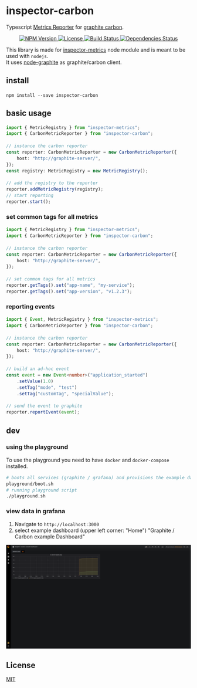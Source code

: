# inspector-carbon
Typescript [Metrics Reporter](https://github.com/rstiller/inspector-metrics/blob/master/lib/metrics/metric-reporter.ts) for
[graphite carbon](https://github.com/graphite-project/carbon).

<p align="center">
    <a href="https://www.npmjs.org/package/inspector-carbon">
        <img src="https://img.shields.io/npm/v/inspector-carbon.svg" alt="NPM Version">
    </a>
    <a href="https://www.npmjs.org/package/inspector-carbon">
        <img src="https://img.shields.io/npm/l/inspector-carbon.svg" alt="License">
    </a>
    <a href="https://travis-ci.org/rstiller/inspector-carbon">
        <img src="http://img.shields.io/travis/rstiller/inspector-carbon/master.svg" alt="Build Status">
    </a>
    <a href="https://david-dm.org/rstiller/inspector-carbon">
        <img src="https://img.shields.io/david/rstiller/inspector-carbon.svg" alt="Dependencies Status">
    </a>
</p>

This library is made for [inspector-metrics](https://github.com/rstiller/inspector-metrics) node module and
is meant to be used with `nodejs`.  
It uses [node-graphite](https://github.com/felixge/node-graphite) as graphite/carbon client.

## install

`npm install --save inspector-carbon`

## basic usage

```typescript
import { MetricRegistry } from "inspector-metrics";
import { CarbonMetricReporter } from "inspector-carbon";

// instance the carbon reporter
const reporter: CarbonMetricReporter = new CarbonMetricReporter({
    host: "http://graphite-server/",
});
const registry: MetricRegistry = new MetricRegistry();

// add the registry to the reporter
reporter.addMetricRegistry(registry);
// start reporting
reporter.start();
```

### set common tags for all metrics

```typescript
import { MetricRegistry } from "inspector-metrics";
import { CarbonMetricReporter } from "inspector-carbon";

// instance the carbon reporter
const reporter: CarbonMetricReporter = new CarbonMetricReporter({
    host: "http://graphite-server/",
});

// set common tags for all metrics
reporter.getTags().set("app-name", "my-service");
reporter.getTags().set("app-version", "v1.2.3");
```

### reporting events

```typescript
import { Event, MetricRegistry } from "inspector-metrics";
import { CarbonMetricReporter } from "inspector-carbon";

// instance the carbon reporter
const reporter: CarbonMetricReporter = new CarbonMetricReporter({
    host: "http://graphite-server/",
});

// build an ad-hoc event
const event = new Event<number>("application_started")
    .setValue(1.0)
    .setTag("mode", "test")
    .setTag("customTag", "specialValue");

// send the event to graphite
reporter.reportEvent(event);
```

## dev

### using the playground

To use the playground you need to have `docker` and `docker-compose` installed.

```bash
# boots all services (graphite / grafana) and provisions the example dashboard
playground/boot.sh
# running playground script
./playground.sh
```

### view data in grafana

1. Navigate to `http://localhost:3000`
1. select example dashboard (upper left corner: "Home") "Graphite / Carbon example Dashboard"

![Example Dashboard](assets/example_dashboard.png)

## License

[MIT](https://www.opensource.org/licenses/mit-license.php)
